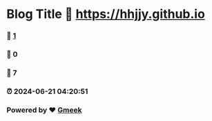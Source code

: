 # Blog Title :link: https://hhjjy.github.io 
### :page_facing_up: [1](https://hhjjy.github.io/tag.html) 
### :speech_balloon: 0 
### :hibiscus: 7 
### :alarm_clock: 2024-06-21 04:20:51 
### Powered by :heart: [Gmeek](https://github.com/Meekdai/Gmeek)
